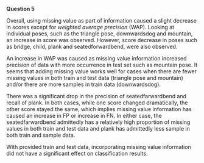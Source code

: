**Question 5**

Overall, using missing value as part of information caused a slight decrease in scores except for *weighted average precision* (WAP). Looking at individual poses, such as the triangle pose, downwardsdog and mountain, an increase in score was observed. However, score decrease in poses such as bridge, child, plank and seatedforwardbend, were also observed.

An increase in WAP was caused as missing value information increased precision of data with more occurrence in test set such as mountain pose. It seems that adding missing value works well for cases when there are fewer missing values in both train and test data (triangle pose and mountain) and/or there are more samples in train data (downwardsdog).

There was a significant drop in the precision of seatedfarwardbend and recall of plank. In both cases, while one score changed dramatically, the other score stayed the same, which implies missing value information has caused an increase in FP or increase in FN. In either case, the seatedfarwardbend admittedly has a relatively high proportion of missing values in both train and test data and plank has admittedly less sample in both train and sample data.

With provided train and test data, incorporating missing value information did not have a significant effect on classification results.
